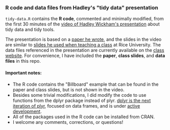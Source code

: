 ### R code and data files from Hadley's "tidy data" presentation

`tidy-data.R` contains the **R code**, commented and minimally modified, from the first 30 minutes of the [video of Hadley Wickham's presentation](http://vimeo.com/33727555) about tidy data and tidy tools.

The presentation is based on a [paper he wrote](http://vita.had.co.nz/papers/tidy-data.pdf), and the slides in the video are similar to [slides he used when teaching a class](http://stat405.had.co.nz/lectures/18-tidy-data.pdf) at Rice University. The data files referenced in the presentation are currently available on the [class website](http://stat405.had.co.nz/). For convenience, I have included the **paper**, **class slides**, and **data files** in this repo.

#### Important notes:

 * The R code contains the "Billboard" example that can be found in the paper and class slides, but is not shown in the video.
 * Besides some trivial modifications, I did modify the code to use functions from the dplyr package instead of plyr. [dplyr is the next iteration of plyr](http://blog.rstudio.org/2014/01/17/introducing-dplyr/), focused on data frames, and is under [active development](https://github.com/hadley/dplyr).
 * All of the packages used in the R code can be installed from CRAN.
 * I welcome any comments, corrections, or questions!
 